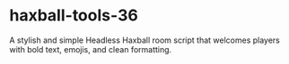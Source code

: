 # haxball-tools-36
A stylish and simple Headless Haxball room script that welcomes players with bold text, emojis, and clean formatting.
